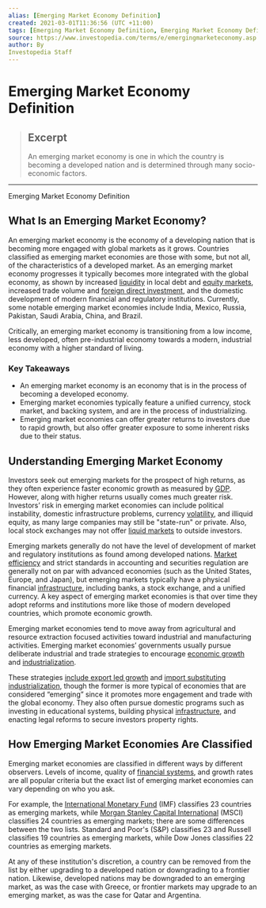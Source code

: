 ```yaml
---
alias: [Emerging Market Economy Definition]
created: 2021-03-01T11:36:56 (UTC +11:00)
tags: [Emerging Market Economy Definition, Emerging Market Economy Definition]
source: https://www.investopedia.com/terms/e/emergingmarketeconomy.asp
author: By
Investopedia Staff
---
```


# Emerging Market Economy Definition

> ## Excerpt
> An emerging market economy is one in which the country is becoming a developed nation and is determined through many socio-economic factors.

---

Emerging Market Economy Definition
## What Is an Emerging Market Economy?

An emerging market economy is the economy of a developing nation that is becoming more engaged with global markets as it grows. Countries classified as emerging market economies are those with some, but not all, of the characteristics of a developed market. As an emerging market economy progresses it typically becomes more integrated with the global economy, as shown by increased [liquidity](https://www.investopedia.com/terms/l/liquidity.asp) in local debt and [equity markets](https://www.investopedia.com/terms/e/equitymarket.asp), increased trade volume and [foreign direct investment](https://www.investopedia.com/terms/f/fdi.asp), and the domestic development of modern financial and regulatory institutions. Currently, some notable emerging market economies include India, Mexico, Russia, Pakistan, Saudi Arabia, China, and Brazil.

Critically, an emerging market economy is transitioning from a low income, less developed, often pre-industrial economy towards a modern, industrial economy with a higher standard of living.

### Key Takeaways

-   An emerging market economy is an economy that is in the process of becoming a developed economy.
-   Emerging market economies typically feature a unified currency, stock market, and backing system, and are in the process of industrializing.
-   Emerging market economies can offer greater returns to investors due to rapid growth, but also offer greater exposure to some inherent risks due to their status.

## Understanding Emerging Market Economy

Investors seek out emerging markets for the prospect of high returns, as they often experience faster economic growth as measured by [GDP](https://www.investopedia.com/terms/g/gdp.asp). However, along with higher returns usually comes much greater risk. Investors’ risk in emerging market economies can include political instability, domestic infrastructure problems, currency [volatility](https://www.investopedia.com/terms/v/volatility.asp), and illiquid equity, as many large companies may still be "state-run" or private. Also, local stock exchanges may not offer [liquid markets](https://www.investopedia.com/terms/l/liquidmarket.asp) to outside investors.

Emerging markets generally do not have the level of development of market and regulatory institutions as found among developed nations. [Market efficiency](https://www.investopedia.com/terms/m/marketefficiency.asp) and strict standards in accounting and securities regulation are generally not on par with advanced economies (such as the United States, Europe, and Japan), but emerging markets typically have a physical financial [infrastructure](https://www.investopedia.com/terms/i/infrastructure.asp), including banks, a stock exchange, and a unified currency. A key aspect of emerging market economies is that over time they adopt reforms and institutions more like those of modern developed countries, which promote economic growth.

Emerging market economies tend to move away from agricultural and resource extraction focused activities toward industrial and manufacturing activities. Emerging market economies’ governments usually pursue deliberate industrial and trade strategies to encourage [economic growth](https://www.investopedia.com/terms/e/economicgrowth.asp) and [industrialization](https://www.investopedia.com/terms/i/industrialization.asp).

These strategies [include export led growth](https://www.investopedia.com/articles/investing/011416/exportled-growth-strategies-through-history.asp) and [import substituting industrialization](https://www.investopedia.com/terms/i/importsubstitutionindustrialization.asp), though the former is more typical of economies that are considered “emerging” since it promotes more engagement and trade with the global economy. They also often pursue domestic programs such as investing in educational systems, building physical [infrastructure](https://www.investopedia.com/terms/i/infrastructure.asp), and enacting legal reforms to secure investors property rights.

## How Emerging Market Economies Are Classified

Emerging market economies are classified in different ways by different observers. Levels of income, quality of [financial systems](https://www.investopedia.com/terms/f/financial-system.asp), and growth rates are all popular criteria but the exact list of emerging market economies can vary depending on who you ask.

For example, the [International Monetary Fund](https://www.investopedia.com/terms/i/imf.asp) (IMF) classifies 23 countries as emerging markets, while [Morgan Stanley Capital International](https://www.investopedia.com/terms/m/msci-acwi-exus.asp) (MSCI) classifies 24 countries as emerging markets; there are some differences between the two lists. Standard and Poor's (S&P) classifies 23 and Russell classifies 19 countries as emerging markets, while Dow Jones classifies 22 countries as emerging markets.

At any of these institution's discretion, a country can be removed from the list by either upgrading to a developed nation or downgrading to a frontier nation. Likewise, developed nations may be downgraded to an emerging market, as was the case with Greece, or frontier markets may upgrade to an emerging market, as was the case for Qatar and Argentina.
